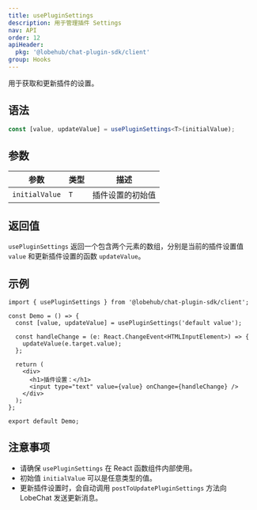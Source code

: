 ```yaml
---
title: usePluginSettings
description: 用于管理插件 Settings
nav: API
order: 12
apiHeader:
  pkg: '@lobehub/chat-plugin-sdk/client'
group: Hooks
---
```


用于获取和更新插件的设置。

## 语法

```ts
const [value, updateValue] = usePluginSettings<T>(initialValue);
```

## 参数

| 参数           | 类型 | 描述             |
| -------------- | ---- | ---------------- |
| `initialValue` | `T`  | 插件设置的初始值 |

## 返回值

`usePluginSettings` 返回一个包含两个元素的数组，分别是当前的插件设置值 `value` 和更新插件设置的函数 `updateValue`。

## 示例

```tsx | pure
import { usePluginSettings } from '@lobehub/chat-plugin-sdk/client';

const Demo = () => {
  const [value, updateValue] = usePluginSettings('default value');

  const handleChange = (e: React.ChangeEvent<HTMLInputElement>) => {
    updateValue(e.target.value);
  };

  return (
    <div>
      <h1>插件设置：</h1>
      <input type="text" value={value} onChange={handleChange} />
    </div>
  );
};

export default Demo;
```

## 注意事项

- 请确保 `usePluginSettings` 在 React 函数组件内部使用。
- 初始值 `initialValue` 可以是任意类型的值。
- 更新插件设置时，会自动调用 `postToUpdatePluginSettings` 方法向 LobeChat 发送更新消息。
